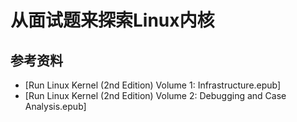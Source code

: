 # 从面试题来探索Linux内核






## 参考资料
- [Run Linux Kernel (2nd Edition) Volume 1: Infrastructure.epub]
- [Run Linux Kernel (2nd Edition) Volume 2: Debugging and Case Analysis.epub]
